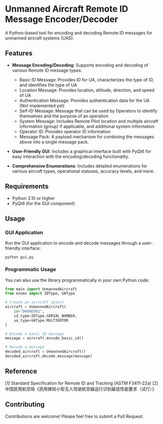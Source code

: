 # Unmanned Aircraft Remote ID Message Encoder/Decoder

A Python-based tool for encoding and decoding Remote ID messages for unmanned aircraft systems (UAS).

## Features

- **Message Encoding/Decoding**: Supports encoding and decoding of various Remote ID message types:
  - Basic ID Message: Provides ID for UA, characterizes the type of ID, and identifies the type of UA
  - Location Message: Provides location, altitude, direction, and speed of UA
  - Authentication Message: Provides authentication data for the UA (Not implemented yet)
  - Self-ID Message: Message that can be used by Operators to identify themselves and the purpose of an operation
  - System Message: Includes Remote Pilot location and multiple aircraft information (group) if applicable, and additional system information
  - Operator ID: Provides operator ID information
  - Message Pack: A payload mechanism for combining the messages above into a single message pack.

- **User-Friendly GUI**: Includes a graphical interface built with PyQt6 for easy interaction with the encoding/decoding functionality.

- **Comprehensive Enumerations**: Includes detailed enumerations for various aircraft types, operational statuses, accuracy levels, and more.

## Requirements

- Python 3.10 or higher
- PyQt6 (for the GUI component)

## Usage

### GUI Application

Run the GUI application to encode and decode messages through a user-friendly interface:

```
python gui.py
```

### Programmatic Usage

You can also use the library programmatically in your own Python code:

```python
from main import UnmannedAircraft
from enums import IDType, UAType

# Create an aircraft object
aircraft = UnmannedAircraft(
    id="DRONE001",
    id_type=IDType.SERIAL_NUMBER,
    ua_type=UAType.MULTIROTOR
)

# Encode a basic ID message
message = aircraft.encode_basic_id()

# Decode a message
decoded_aircraft = UnmannedAircraft()
decoded_aircraft.decode_message(message)
```

## Reference

[1] Standard Specification for Remote ID and Tracking (ASTM F3411-22a)
[2] 中国民用航空局《民用微轻小型无人驾驶航空器运行识别最低性能要求（试行）》

## Contributing

Contributions are welcome! Please feel free to submit a Pull Request.

